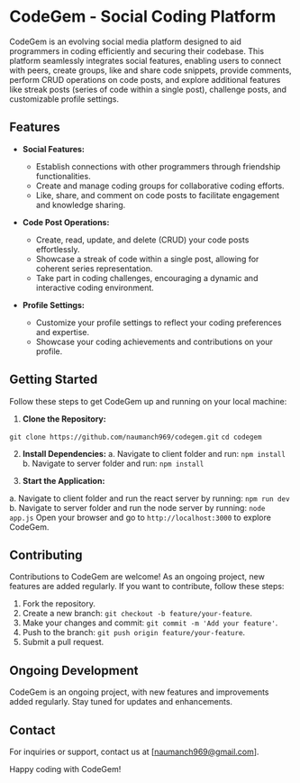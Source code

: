 # CodeGem - Social Coding Platform

CodeGem is an evolving social media platform designed to aid programmers in coding efficiently and securing their codebase. This platform seamlessly integrates social features, enabling users to connect with peers, create groups, like and share code snippets, provide comments, perform CRUD operations on code posts, and explore additional features like streak posts (series of code within a single post), challenge posts, and customizable profile settings.

## Features

- **Social Features:**
  - Establish connections with other programmers through friendship functionalities.
  - Create and manage coding groups for collaborative coding efforts.
  - Like, share, and comment on code posts to facilitate engagement and knowledge sharing.

- **Code Post Operations:**
  - Create, read, update, and delete (CRUD) your code posts effortlessly.
  - Showcase a streak of code within a single post, allowing for coherent series representation.
  - Take part in coding challenges, encouraging a dynamic and interactive coding environment.

- **Profile Settings:**
  - Customize your profile settings to reflect your coding preferences and expertise.
  - Showcase your coding achievements and contributions on your profile.

## Getting Started

Follow these steps to get CodeGem up and running on your local machine:

1. **Clone the Repository:**
   
`git clone https://github.com/naumanch969/codegem.git`
`cd codegem`


2. **Install Dependencies:**
  a. Navigate to client folder and run: `npm install`
  b. Navigate to server folder and run: `npm install`

3. **Start the Application:**

  a. Navigate to client folder and run the react server by running: `npm run dev`
  b. Navigate to server folder and run the node server by running: `node app.js`
Open your browser and go to `http://localhost:3000` to explore CodeGem.

## Contributing

Contributions to CodeGem are welcome! As an ongoing project, new features are added regularly. If you want to contribute, follow these steps:

1. Fork the repository.
2. Create a new branch: `git checkout -b feature/your-feature`.
3. Make your changes and commit: `git commit -m 'Add your feature'`.
4. Push to the branch: `git push origin feature/your-feature`.
5. Submit a pull request.

## Ongoing Development

CodeGem is an ongoing project, with new features and improvements added regularly. Stay tuned for updates and enhancements.

## Contact

For inquiries or support, contact us at [naumanch969@gmail.com].

Happy coding with CodeGem!
